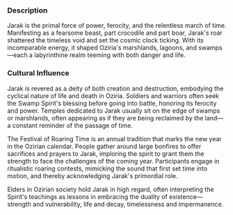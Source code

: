 ### Description

Jarak is the primal force of power, ferocity, and the relentless march of time. Manifesting as a fearsome beast, part crocodile and part boar, Jarak's roar shattered the timeless void and set the cosmic clock ticking. With its incomparable energy, it shaped Oziria's marshlands, lagoons, and swamps—each a labyrinthine realm teeming with both danger and life.

### Cultural Influence

Jarak is revered as a deity of both creation and destruction, embodying the cyclical nature of life and death in Oziria. Soldiers and warriors often seek the Swamp Spirit's blessing before going into battle, honoring its ferocity and power. Temples dedicated to Jarak usually sit on the edge of swamps or marshlands, often appearing as if they are being reclaimed by the land—a constant reminder of the passage of time.

The Festival of Roaring Time is an annual tradition that marks the new year in the Ozirian calendar. People gather around large bonfires to offer sacrifices and prayers to Jarak, imploring the spirit to grant them the strength to face the challenges of the coming year. Participants engage in ritualistic roaring contests, mimicking the sound that first set time into motion, and thereby acknowledging Jarak's primordial role.

Elders in Ozirian society hold Jarak in high regard, often interpreting the Spirit's teachings as lessons in embracing the duality of existence—strength and vulnerability, life and decay, timelessness and impermanence.